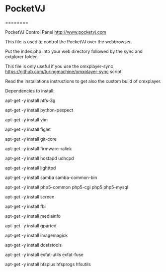 # PocketVJ
========

PocketVJ Control Panel
http://www.pocketvj.com

This file is used to control the PocketVJ over the webbrowser.

Put the index.php into your web directory followed by the sync and extplorer folder.

This file is only useful if you use the omxplayer-sync https://github.com/turingmachine/omxplayer-sync script.

Read the installations instructions to get also the custom build of omxplayer.



Dependencies to install:

apt-get -y install ntfs-3g

apt-get -y install python-pexpect

apt-get -y install vim

apt-get -y install figlet

apt-get -y install git-core

apt-get -y install firmware-ralink

apt-get -y install hostapd udhcpd

apt-get -y install lighttpd

apt-get -y install samba samba-common-bin

apt-get -y install php5-common php5-cgi php5 php5-mysql

apt-get -y install screen

apt-get -y install fbi

apt-get -y install mediainfo

apt-get -y install gparted

apt-get -y install imagemagick

apt-get -y install dosfstools

apt-get -y install exfat-utils exfat-fuse

apt-get -y install hfsplus hfsprogs hfsutils
